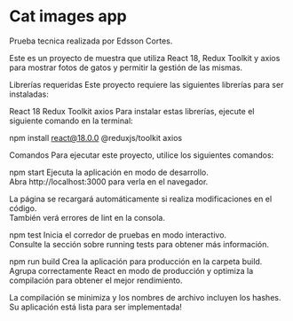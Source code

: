 # Cat images app

Prueba tecnica realizada por Edsson Cortes.

Este es un proyecto de muestra que utiliza React 18, Redux Toolkit y axios para mostrar fotos de gatos y permitir la gestión de las mismas.

Librerías requeridas
Este proyecto requiere las siguientes librerías para ser instaladas:

React 18
Redux Toolkit
axios
Para instalar estas librerías, ejecute el siguiente comando en la terminal:

npm install react@18.0.0 @reduxjs/toolkit axios

Comandos
Para ejecutar este proyecto, utilice los siguientes comandos:

npm start
Ejecuta la aplicación en modo de desarrollo.<br />
Abra http://localhost:3000 para verla en el navegador.

La página se recargará automáticamente si realiza modificaciones en el código.<br />
También verá errores de lint en la consola.

npm test
Inicia el corredor de pruebas en modo interactivo.<br />
Consulte la sección sobre running tests para obtener más información.

npm run build
Crea la aplicación para producción en la carpeta build.<br />
Agrupa correctamente React en modo de producción y optimiza la compilación para obtener el mejor rendimiento.

La compilación se minimiza y los nombres de archivo incluyen los hashes.<br />
Su aplicación está lista para ser implementada!